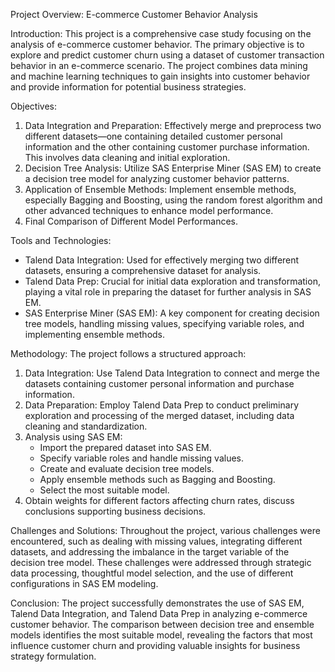Project Overview: E-commerce Customer Behavior Analysis

Introduction:
This project is a comprehensive case study focusing on the analysis of e-commerce customer behavior. The primary objective is to explore and predict customer churn using a dataset of customer transaction behavior in an e-commerce scenario. The project combines data mining and machine learning techniques to gain insights into customer behavior and provide information for potential business strategies.

Objectives:
1. Data Integration and Preparation: Effectively merge and preprocess two different datasets—one containing detailed customer personal information and the other containing customer purchase information. This involves data cleaning and initial exploration.
2. Decision Tree Analysis: Utilize SAS Enterprise Miner (SAS EM) to create a decision tree model for analyzing customer behavior patterns.
3. Application of Ensemble Methods: Implement ensemble methods, especially Bagging and Boosting, using the random forest algorithm and other advanced techniques to enhance model performance.
4. Final Comparison of Different Model Performances.

Tools and Technologies:
- Talend Data Integration: Used for effectively merging two different datasets, ensuring a comprehensive dataset for analysis.
- Talend Data Prep: Crucial for initial data exploration and transformation, playing a vital role in preparing the dataset for further analysis in SAS EM.
- SAS Enterprise Miner (SAS EM): A key component for creating decision tree models, handling missing values, specifying variable roles, and implementing ensemble methods.

Methodology:
The project follows a structured approach:
1. Data Integration: Use Talend Data Integration to connect and merge the datasets containing customer personal information and purchase information.
2. Data Preparation: Employ Talend Data Prep to conduct preliminary exploration and processing of the merged dataset, including data cleaning and standardization.
3. Analysis using SAS EM:
   - Import the prepared dataset into SAS EM.
   - Specify variable roles and handle missing values.
   - Create and evaluate decision tree models.
   - Apply ensemble methods such as Bagging and Boosting.
   - Select the most suitable model.
4. Obtain weights for different factors affecting churn rates, discuss conclusions supporting business decisions.

Challenges and Solutions:
Throughout the project, various challenges were encountered, such as dealing with missing values, integrating different datasets, and addressing the imbalance in the target variable of the decision tree model. These challenges were addressed through strategic data processing, thoughtful model selection, and the use of different configurations in SAS EM modeling.

Conclusion:
The project successfully demonstrates the use of SAS EM, Talend Data Integration, and Talend Data Prep in analyzing e-commerce customer behavior. The comparison between decision tree and ensemble models identifies the most suitable model, revealing the factors that most influence customer churn and providing valuable insights for business strategy formulation.
